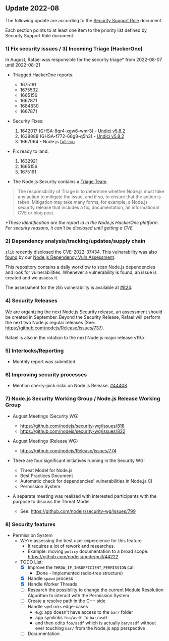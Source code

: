 ## Update 2022-08

The following update are according to the [Security Support Role](./security-support-role.md) document.

Each section points to at least one item to the priority list defined by Security Support Role document.

### 1) Fix security issues / 3) Incoming Triage (HackerOne)

In August, Rafael was responsible for the security triage* from 2022-08-07 until 2022-08-21

* Triagged HackerOne reports:
  * 1675191
  * 1675532
  * 1665156
  * 1667871
  * 1684830
  * 1667871

* Security Fixes:
  1) 1642017 (GHSA-8qr4-xgw6-wmr3) - [Undici v5.8.2](https://github.com/nodejs/undici/releases/tag/v5.8.2)
  2) 1638888 (GHSA-f772-66g8-q5h3) - [Undici v5.8.2](https://github.com/nodejs/undici/releases/tag/v5.8.2)
  3) 1667064 - Node.js [full-icu](https://github.com/nodejs/full-icu-npm)

* Fix ready to land:
  1) 1632921
  2) 1665156
  3) 1675191

* The Node.js Security contains a [Triage Team](https://github.com/nodejs/TSC/blob/main/Security-Team.md#team-responsible-for-triaging-security-reports).

> The responsibility of Triage is to determine whether Node.js must take any action to mitigate the issue, and if so, to ensure that the action is taken.
Mitigation may take many forms, for example, a Node.js security release that includes a fix, documentation, an informational CVE or blog post.

_*These identification are the report id in the Node.js HackerOne platform. For security reasons, it can't be disclosed until getting a CVE._

### 2) Dependency analysis/tracking/updates/supply chain

`zlib` recently disclosed the CVE-2022-37434.
This vulnerability was also [found](https://github.com/nodejs/nodejs-dependency-vuln-assessments/issues/50) by our [Node.js Dependency Vuln Assessment](https://github.com/nodejs/nodejs-dependency-vuln-assessments).

This repository contains a daily workflow to scan Node.js dependencies and look for vulnerabilities.
Whenever a vulnerability is found, an issue is created and we assess it.

The assessment for the zlib vulnerability is available at [#824](https://github.com/nodejs/security-wg/issues/824#issuecomment-1230251891).

### 4) Security Releases

We are organizing the next Node.js Security release, an assessment should be created in September.
Beyond the Security Release, Rafael will perform the next two Node.js regular releases (See: https://github.com/nodejs/Release/issues/737).

Rafael is also in the rotation to the next Node.js major release v19.x.

### 5) Interlocks/Reporting

- Monthly report was submitted.

### 6) Improving security processes

* Mention cherry-pick risks on Node.js Release. [#44408](https://github.com/nodejs/node/pull/44408)

### 7) Node.js Security Working Group / Node.js Release Working Group

* August Meetings (Security WG)
  - https://github.com/nodejs/security-wg/issues/818
  - https://github.com/nodejs/security-wg/issues/822

* August Meetings (Release WG)
  - https://github.com/nodejs/Release/issues/774

* There are four significant initiatives running in the Security WG:
  - Threat Model for Node.js
  - Best Practices Document
  - Automatic check for dependencies' vulnerabilities in Node.js CI
  - Permission System

* A separate meeting was realized with interested participants with the purpose to discuss the Threat Model.
  * See: https://github.com/nodejs/security-wg/issues/799

### 8) Security features

* Permission System
  * We're assessing the best user expercience for this feature
    * It requires a lot of rework and researches.
    * Example: moving `policy` documentation to a broad scope: https://github.com/nodejs/node/pull/44222
  * TODO List:
    - [x] Improve the `THROW_IF_INSUFFICIENT_PERMISSION` call
      - (Done - Implemented radix-tree structure)
    - [x] Handle `spawn` process
    - [x] Handle Worker Threads
    - [ ] Research the possibility to change the current Module Resolution Algorithm to interact with the Permission System
    - [ ] Create a resolve path in the C++ side
    - [ ] Handle `symlinks` edge-cases
      - e.g: app doesn’t have access to the `bar/` folder
      - app symlinks `foo/asdf`  to `bar/asdf`
      - and then edits `foo/asdf` which is actually `bar/asdf` without ever touching `bar/` from the Node.js app perspective
    - [ ] Documentation
